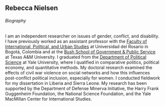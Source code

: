 ## Rebecca Nielsen

###### Biography
I am an independent researcher on issues of gender, conflict, and disability. I have previously worked as an assistant professor with the [Faculty of International, Political, and Urban Studies](https://urosario.edu.co/facultad-de-estudios-internacionales-politicos-y-urbanos) at Universidad del Rosario in Bogotá, Colombia and at the [Bush School of Government & Public Service](https://bush.tamu.edu/) at Texas A&M University. I graduated from the [Department of Political Science](https://politicalscience.yale.edu/) at Yale University, where I qualified in comparative politics, political economy, and quantitative methods. My doctoral research examined the effects of civil war violence on social networks and how this influences post-conflict political inclusion, especially for women. I conducted fieldwork for my dissertation in Liberia and Sierra Leone. My research has been supported by the Department of Defense Minerva Initiative, the Harry Frank Guggenheim Foundation, the National Science Foundation, and the Yale MacMillan Center for International Studies.


